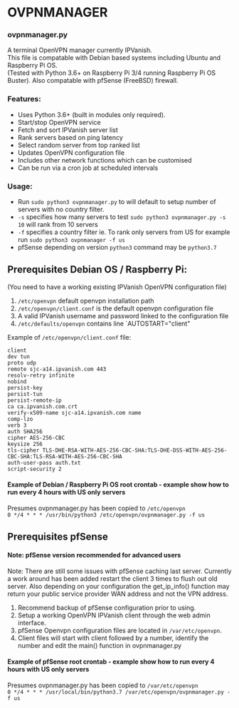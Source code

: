 # OVPNMANAGER
### ovpnmanager.py
A terminal OpenVPN manager currently IPVanish.    
This file is compatable with Debian based systems including Ubuntu and Raspberry Pi OS.  
(Tested with Python 3.6+ on Raspberry Pi 3/4 running Raspberry Pi OS Buster). 
Also compatable with pfSense (FreeBSD) firewall.

### Features:
- Uses Python 3.6+ (built in modules only required).
- Start/stop OpenVPN service
- Fetch and sort IPVanish server list
- Rank servers based on ping latency
- Select random server from top ranked list
- Updates OpenVPN configuration file
- Includes other network functions which can be customised
- Can be run via a cron job at scheduled intervals

### Usage:
- Run `sudo python3 ovpnmanager.py` to will default to setup number of servers with no country filter.
- `-s` specifies how many servers to test `sudo python3 ovpnmanager.py -s 10` will rank from 10 servers
- `-f` specifies a country filter ie. To rank only servers from US for example run `sudo python3 ovpnmanager -f us`
- pfSense depending on version `python3` command may be `python3.7`

## Prerequisites Debian OS / Raspberry Pi:  
(You need to have a working existing IPVanish OpenVPN configuration file)
1. `/etc/openvpn` default openvpn installation path
2. `/etc/openvpn/client.conf` is the default openvpn configuration file
3. A valid IPVanish username and password linked to the configuration file
4. `/etc/defaults/openvpn` contains line `AUTOSTART="client"

Example of `/etc/openvpn/client.conf` file:

```
client
dev tun
proto udp
remote sjc-a14.ipvanish.com 443
resolv-retry infinite
nobind
persist-key
persist-tun
persist-remote-ip
ca ca.ipvanish.com.crt
verify-x509-name sjc-a14.ipvanish.com name
comp-lzo
verb 3
auth SHA256
cipher AES-256-CBC
keysize 256
tls-cipher TLS-DHE-RSA-WITH-AES-256-CBC-SHA:TLS-DHE-DSS-WITH-AES-256-CBC-SHA:TLS-RSA-WITH-AES-256-CBC-SHA
auth-user-pass auth.txt
script-security 2
```

#### Example of Debian / Raspberry Pi OS root crontab - example show how to run every 4 hours with US only servers
Presumes ovpnmanager.py has been copied to `/etc/openvpn`  
`0 */4 * * * /usr/bin/python3 /etc/openvpn/ovpnmanager.py -f us`

## Prerequisites pfSense
#### Note: pfSense version recommended for advanced users
Note: There are still some issues with pfSense caching last server. Currently a work around has been added restart the client 3 times to flush out old server. Also depending on your configuration the get_ip_info() function may return your public service provider WAN address and not the VPN address.
1. Recommend backup of pfSense configuration prior to using.  
2. Setup a working OpenVPN IPVanish client through the web admin interface.
3. pfSense Openvpn configuration files are located in `/var/etc/openvpn`.
4. Client files will start with client followed by a number, identify the number and edit the main() function in ovpnmanager.py

#### Example of pfSense root crontab - example show how to run every 4 hours with US only servers
Presumes ovpnmanager.py has been copied to `/var/etc/openvpn`  
`0 */4 * * * /usr/local/bin/python3.7 /var/etc/openvpn/ovpnmanager.py -f us`
